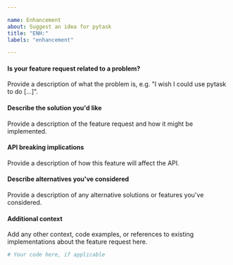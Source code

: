 ```yaml
---

name: Enhancement
about: Suggest an idea for pytask
title: "ENH:"
labels: "enhancement"

---
```


#### Is your feature request related to a problem?

Provide a description of what the problem is, e.g. "I wish I could use pytask to do
[...]".

#### Describe the solution you'd like

Provide a description of the feature request and how it might be implemented.

#### API breaking implications

Provide a description of how this feature will affect the API.

#### Describe alternatives you've considered

Provide a description of any alternative solutions or features you've considered.

#### Additional context

Add any other context, code examples, or references to existing implementations about
the feature request here.

```python
# Your code here, if applicable
```
